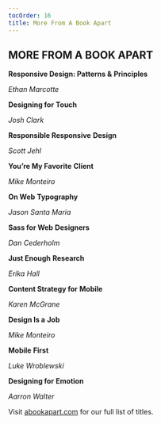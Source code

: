 ```yaml
---
tocOrder: 16
title: More From A Book Apart
---
```

## MORE FROM A BOOK APART

**Responsive Design: Patterns &** **Principles**

*Ethan* *Marcotte*

**Designing for** **Touch**

*Josh* *Clark*

**Responsible Responsive** **Design**

*Scott* *Jehl*

**You’re My Favorite** **Client**

*Mike* *Monteiro*

**On Web** **Typography**

*Jason Santa* *Maria*

**Sass for Web** **Designers**

*Dan* *Cederholm*

**Just Enough** **Research**

*Erika* *Hall*

**Content Strategy for** **Mobile**

*Karen* *McGrane*

**Design Is a** **Job**

*Mike* *Monteiro*

**Mobile** **First**

*Luke* *Wroblewski*

**Designing for** **Emotion**

*Aarron* *Walter*

Visit [abookapart.com](http://www.abookapart.com) for our full list of titles.
